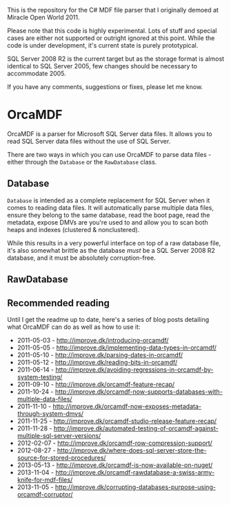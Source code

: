 This is the repository for the C# MDF file parser that I originally demoed at Miracle Open World 2011.

Please note that this code is highly experimental. Lots of stuff and special cases are either not supported or outright ignored at this point. While the code is under development, it's current state is purely prototypical.

SQL Server 2008 R2 is the current target but as the storage format is almost identical to SQL Server 2005, few changes should be necessary to accommodate 2005.

If you have any comments, suggestions or fixes, please let me know.

OrcaMDF
=======
OrcaMDF is a parser for Microsoft SQL Server data files. It allows you to read SQL Server data files without the use of SQL Server.

There are two ways in which you can use OrcaMDF to parse data files - either through the ```Database``` or the ```RawDatabase``` class.

Database
--------
```Database``` is intended as a complete replacement for SQL Server when it comes to reading data files. It will automatically parse multiple data files, ensure they belong to the same database, read the boot page, read the metadata, expose DMVs are you're used to and allow you to scan both heaps and indexes (clustered & nonclustered).

While this results in a very powerful interface on top of a raw database file, it's also somewhat brittle as the database *must* be a SQL Server 2008 R2 database, and it must be absolutely corruption-free.

RawDatabase
-----------

Recommended reading
-------------------
Until I get the readme up to date, here's a series of blog posts detailing what OrcaMDF can do as well as how to use it:

* 2011-05-03 - http://improve.dk/introducing-orcamdf/
* 2011-05-05 - http://improve.dk/implementing-data-types-in-orcamdf/
* 2011-05-10 - http://improve.dk/parsing-dates-in-orcamdf/
* 2011-05-12 - http://improve.dk/reading-bits-in-orcamdf/
* 2011-06-14 - http://improve.dk/avoiding-regressions-in-orcamdf-by-system-testing/
* 2011-09-10 - http://improve.dk/orcamdf-feature-recap/
* 2011-10-24 - http://improve.dk/orcamdf-now-supports-databases-with-multiple-data-files/
* 2011-11-10 - http://improve.dk/orcamdf-now-exposes-metadata-through-system-dmvs/
* 2011-11-25 - http://improve.dk/orcamdf-studio-release-feature-recap/
* 2011-11-28 - http://improve.dk/automated-testing-of-orcamdf-against-multiple-sql-server-versions/
* 2012-02-07 - http://improve.dk/orcamdf-row-compression-support/
* 2012-08-27 - http://improve.dk/where-does-sql-server-store-the-source-for-stored-procedures/
* 2013-05-13 - http://improve.dk/orcamdf-is-now-available-on-nuget/
* 2013-11-04 - http://improve.dk/orcamdf-rawdatabase-a-swiss-army-knife-for-mdf-files/
* 2013-11-05 - http://improve.dk/corrupting-databases-purpose-using-orcamdf-corruptor/
